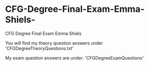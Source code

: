 # CFG-Degree-Final-Exam-Emma-Shiels-
CFG Degree Final Exam Emma Shiels

You will find my theory question answers under 
'CFGDegreeTheoryQuestions.txt' 


My exam question answers are under: 
'CFGDegreeExamQuestions'

